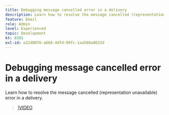 ```yaml
---
title: Debugging message cancelled error in a delivery
description: Learn how to resolve the message cancelled (representation unavailable) error in a delivery.
feature: Email
role: Admin
level: Experienced
topic: Development
kt: 8391
exl-id: e22d0976-a668-4dfd-99fc-1aa586a8632d
---
```

# Debugging message cancelled error in a delivery

Learn how to resolve the message cancelled (representation unavailable) error in a delivery.

>[!VIDEO](https://video.tv.adobe.com/v/335895?quality=12)
